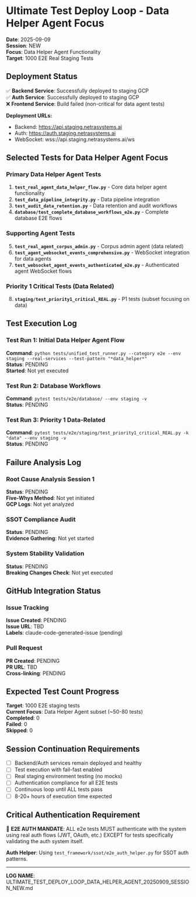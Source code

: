 # Ultimate Test Deploy Loop - Data Helper Agent Focus
**Date**: 2025-09-09  
**Session**: NEW  
**Focus**: Data Helper Agent Functionality  
**Target**: 1000 E2E Real Staging Tests  

## Deployment Status
✅ **Backend Service**: Successfully deployed to staging GCP  
✅ **Auth Service**: Successfully deployed to staging GCP  
❌ **Frontend Service**: Build failed (non-critical for data agent tests)  

**Deployment URLs:**
- Backend: https://api.staging.netrasystems.ai
- Auth: https://auth.staging.netrasystems.ai  
- WebSocket: wss://api.staging.netrasystems.ai/ws

## Selected Tests for Data Helper Agent Focus

### Primary Data Helper Agent Tests
1. **`test_real_agent_data_helper_flow.py`** - Core data helper agent functionality
2. **`test_data_pipeline_integrity.py`** - Data pipeline integration
3. **`test_audit_data_retention.py`** - Data retention and audit workflows
4. **`database/test_complete_database_workflows_e2e.py`** - Complete database E2E flows

### Supporting Agent Tests
5. **`test_real_agent_corpus_admin.py`** - Corpus admin agent (data related)
6. **`test_agent_websocket_events_comprehensive.py`** - WebSocket integration for data agents
7. **`test_websocket_agent_events_authenticated_e2e.py`** - Authenticated agent WebSocket flows

### Priority 1 Critical Tests (Data Related)
8. **`staging/test_priority1_critical_REAL.py`** - P1 tests (subset focusing on data)

## Test Execution Log

### Test Run 1: Initial Data Helper Agent Flow
**Command**: `python tests/unified_test_runner.py --category e2e --env staging --real-services --test-pattern "*data_helper*"`  
**Status**: PENDING  
**Started**: Not yet executed  

### Test Run 2: Database Workflows
**Command**: `pytest tests/e2e/database/ --env staging -v`  
**Status**: PENDING  

### Test Run 3: Priority 1 Data-Related
**Command**: `pytest tests/e2e/staging/test_priority1_critical_REAL.py -k "data" --env staging -v`  
**Status**: PENDING  

## Failure Analysis Log

### Root Cause Analysis Session 1
**Status**: PENDING  
**Five-Whys Method**: Not yet initiated  
**GCP Logs**: Not yet analyzed  

### SSOT Compliance Audit
**Status**: PENDING  
**Evidence Gathering**: Not yet started  

### System Stability Validation
**Status**: PENDING  
**Breaking Changes Check**: Not yet executed  

## GitHub Integration Status

### Issue Tracking
**Issue Created**: PENDING  
**Issue URL**: TBD  
**Labels**: claude-code-generated-issue (pending)  

### Pull Request
**PR Created**: PENDING  
**PR URL**: TBD  
**Cross-linking**: PENDING  

## Expected Test Count Progress
**Target**: 1000 E2E staging tests  
**Current Focus**: Data Helper Agent subset (~50-80 tests)  
**Completed**: 0  
**Failed**: 0  
**Skipped**: 0  

## Session Continuation Requirements
- [ ] Backend/Auth services remain deployed and healthy
- [ ] Test execution with fail-fast enabled
- [ ] Real staging environment testing (no mocks)
- [ ] Authentication compliance for all E2E tests
- [ ] Continuous loop until ALL tests pass
- [ ] 8-20+ hours of execution time expected

## Critical Authentication Requirement
🚨 **E2E AUTH MANDATE**: ALL e2e tests MUST authenticate with the system using real auth flows (JWT, OAuth, etc.) EXCEPT for tests specifically validating the auth system itself.

**Auth Helper**: Using `test_framework/ssot/e2e_auth_helper.py` for SSOT auth patterns.

---

**LOG NAME**: ULTIMATE_TEST_DEPLOY_LOOP_DATA_HELPER_AGENT_20250909_SESSION_NEW.md